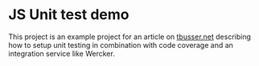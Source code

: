 JS Unit test demo
===


This project is an example project for an article on [tbusser.net](http://tbusser.net) describing how to setup unit testing in combination with code coverage and an integration service like Wercker.
